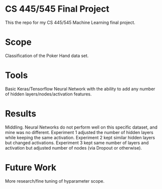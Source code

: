 # CS 445/545 Final Project
This the repo for my CS 445/545 Machine Learning final project.

# Scope
Classification of the Poker Hand data set.

# Tools
Basic Keras/Tensorflow Neural Network with the ability to add any number of hidden layers/nodes/activation features.

# Results
Middling. Neural Networks do not perform well on this specific dataset, and mine was no different. Experiment 1 adjusted the number of hidden layers while keeping the same activation. Experiment 2 kept similar hidden layers but changed activations. Experiment 3 kept same number of layers and activation but adjusted number of nodes (via Dropout or otherwise). 

# Future Work
More research/fine tuning of hyparameter scope. 


